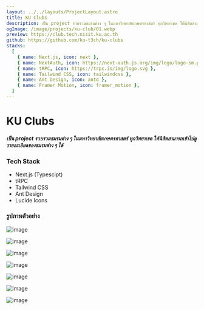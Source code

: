 ```yaml
---
layout: ../../layouts/ProjectLayout.astro
title: KU Clubs
description: เป็น project รวบรวมชมรมต่าง ๆ ในมหาวิทยาลัยเกษตรศาสตร์ ทุกวิทยาเขต ให้นิสิตสามารถเข้าไปดูรายละเอียดของชมรมต่าง ๆ ได้
ogImage: /image/projects/ku-club/01.webp
preview: https://club.tech.nisit.ku.ac.th
github: https://github.com/ku-t3ch/ku-clubs
stacks:
  [
    { name: Next.js, icon: next },
    { name: NextAuth, icon: https://next-auth.js.org/img/logo/logo-sm.png },
    { name: tRPC, icon: https://trpc.io/img/logo.svg },
    { name: Tailwind CSS, icon: tailwindcss },
    { name: Ant Design, icon: antd },
    { name: Framer Motion, icon: framer_motion },
  ]
---
```


# KU Clubs

##### เป็น project รวบรวมชมรมต่าง ๆ ในมหาวิทยาลัยเกษตรศาสตร์ ทุกวิทยาเขต ให้นิสิตสามารถเข้าไปดูรายละเอียดของชมรมต่าง ๆ ได้

### Tech Stack

- Next.js (Typescipt)
- tRPC
- Tailwind CSS
- Ant Design
- Lucide Icons

### รูปภาพตัวอย่าง

![image](/image/projects/ku-club/01.webp)

![image](/image/projects/ku-club/02.webp)

![image](/image/projects/ku-club/07.webp)

![image](/image/projects/ku-club/03.webp)

![image](/image/projects/ku-club/04.webp)

![image](/image/projects/ku-club/05.webp)

![image](/image/projects/ku-club/06.webp)
